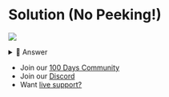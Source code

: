 # Solution (No Peeking!)
![](https://www.youtube.com/watch?v=V4qWTmbhpSE)

<details> <summary> 👀 Answer </summary>

Check out my solution in [this repl]
(https://replit.com/@replit/Day-87-Solution?v=1).
</details>

- Join our [100 Days Community](https://replit.com/100-days-help)
- Join our [Discord](https://replit.com/discord)
- Want [live support?](https://replit.com/replit-101)